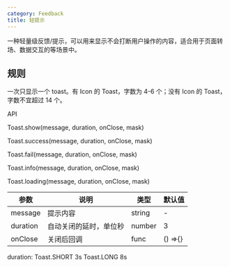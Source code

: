 ```yaml
---
category: Feedback
title: 轻提示
---
```


一种轻量级反馈/提示，可以用来显示不会打断用户操作的内容，适合用于页面转场、数据交互的等场景中。

## 规则

一次只显示一个 toast。有 Icon 的 Toast，字数为 4-6 个；没有 Icon 的 Toast，字数不宜超过 14 个。

<DEMO>

API

Toast.show(message, duration, onClose, mask)

Toast.success(message, duration, onClose, mask)

Toast.fail(message, duration, onClose, mask)

Toast.info(message, duration, onClose, mask)

Toast.loading(message, duration, onClose, mask)

| 参数     | 说明                   | 类型   | 默认值  |
| -------- | ---------------------- | ------ | ------- |
| message  | 提示内容               | string | -       |
| duration | 自动关闭的延时，单位秒 | number | 3       |
| onClose  | 关闭后回调             | func   | () =>{} |

duration: Toast.SHORT 3s Toast.LONG 8s
